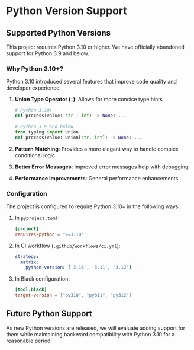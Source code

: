 # Python Version Support

## Supported Python Versions

This project requires Python 3.10 or higher. We have officially abandoned support for Python 3.9 and below.

### Why Python 3.10+?

Python 3.10 introduced several features that improve code quality and developer experience:

1. **Union Type Operator (`|`)**: Allows for more concise type hints
   ```python
   # Python 3.10+
   def process(value: str | int) -> None: ...

   # Python 3.9 and below
   from typing import Union
   def process(value: Union[str, int]) -> None: ...
   ```

2. **Pattern Matching**: Provides a more elegant way to handle complex conditional logic
3. **Better Error Messages**: Improved error messages help with debugging
4. **Performance Improvements**: General performance enhancements

### Configuration

The project is configured to require Python 3.10+ in the following ways:

1. In `pyproject.toml`:
   ```toml
   [project]
   requires-python = ">=3.10"
   ```

2. In CI workflow (`.github/workflows/ci.yml`):
   ```yaml
   strategy:
     matrix:
       python-version: ['3.10', '3.11', '3.12']
   ```

3. In Black configuration:
   ```toml
   [tool.black]
   target-version = ["py310", "py311", "py312"]
   ```

## Future Python Support

As new Python versions are released, we will evaluate adding support for them while maintaining backward compatibility with Python 3.10 for a reasonable period.

